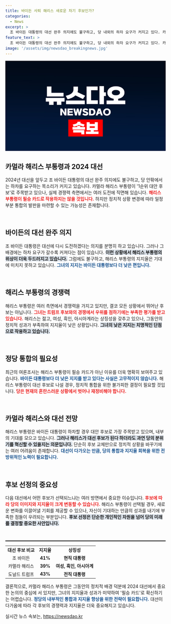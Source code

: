 ```yaml
---
title: 바이든 사퇴 해리스 새로운 차기 후보인가?
categories:
  - News
excerpt: >
  조 바이든 대통령의 대선 완주 의지에도 불구하고, 당 내외의 하차 요구가 커지고 있다. 카멀라 해리스 부통령이 대안 후보로 주목받지만, 그녀의 경쟁력에 의문이 제기된다. 내부 통합의 발판이 될 가능성은 있으나, 필승 카드로 보기엔 한계가 뚜렷하다. 클릭하여 더 자세한 내용을 확인하세요!
feature_text: >
  조 바이든 대통령의 대선 완주 의지에도 불구하고, 당 내외의 하차 요구가 커지고 있다. 카멀라 해리스 부통령이 대안 후보로 주목받지만, 그녀의 경쟁력에 의문이 제기된다. 내부 통합의 발판이 될 가능성은 있으나, 필승 카드로 보기엔 한계가 뚜렷하다. 클릭하여 더 자세한 내용을 확인하세요!
image: '/assets/img/newsdao_breakingnews.jpg'
---
```


<p><img src="/assets/img/newsdao_breakingnews.jpg" alt="firstkoreanews 속보" /></p>

<h2 data-ke-size="size26">카멀라 해리스 부통령과 2024 대선</h2>

<p data-ke-size="size16">2024년 대선을 앞두고 조 바이든 대통령의 대선 완주 의지에도 불구하고, 당 안팎에서는 하차를 요구하는 목소리가 커지고 있습니다. 카멀라 해리스 부통령이 '1순위 대안 후보'로 주목받고 있으나, 실제 경쟁력 측면에서는 여러 도전에 직면해 있습니다. <b><span style="color: #ee2323;">해리스 부통령이 필승 카드로 작용하지는 않을 것입니다.</span></b> 하지만 정치적 상황 변경에 따라 일정 부분 통합의 발판을 마련할 수 있는 가능성은 존재합니다.</p>

<p data-ke-size="size16">&nbsp;</p>

<h2 data-ke-size="size26">바이든의 대선 완주 의지</h2>

<p data-ke-size="size16">조 바이든 대통령은 대선에 다시 도전하겠다는 의지를 분명히 하고 있습니다. 그러나 그 배경에는 하차 요구가 갈수록 커져다는 점이 있습니다. <b><span style="background-color: #21538527;">이런 상황에서 해리스 부통령의 위상이 더욱 두드러지고 있습니다.</span></b> 그럼에도 불구하고, 해리스 부통령의 지지율은 기대에 미치지 못하고 있습니다. <b><span style="color: #1a5490;">그녀의 지지는 바이든 대통령보다 더 낮은 편입니다.</span></b></p>

<p data-ke-size="size16">&nbsp;</p>

<h2 data-ke-size="size26">해리스 부통령의 경쟁력</h2>

<p data-ke-size="size16">해리스 부통령은 여러 측면에서 경쟁력을 가지고 있지만, 결코 모든 상황에서 뛰어난 후보는 아닙니다. <b><span style="color: #ee2323;">그녀는 트럼프 후보와의 경쟁에서 우위를 점하기에는 부족한 평가를 받고 있습니다.</span></b> 해리스는 젊고, 여성, 흑인, 아시아계라는 상징성을 갖추고 있으나, 그동안의 정치적 성과가 부족하여 지지율이 낮은 상황입니다. <b><span style="background-color: #21538527;">그녀의 낮은 지지는 치명적인 단점으로 작용하고 있습니다.</span></b></p>

<p data-ke-size="size16">&nbsp;</p>

<h2 data-ke-size="size26">정당 통합의 필요성</h2>

<p data-ke-size="size16">최근의 여론조사는 해리스 부통령이 필승 카드가 아닌 이유를 더욱 명확히 보여주고 있습니다. <b><span style="color: #1a5490;">바이든 대통령보다 더 낮은 지지를 받고 있다는 사실은 고무적이지 않습니다.</span></b> 해리스 부통령이 대선 후보로 나설 경우, 정치적 통합을 위한 불가피한 결정이 필요할 것입니다. <b><span style="color: #ee2323;">당은 현재의 혼란스러운 상황에서 벗어나 재정비해야 합니다.</span></b></p>

<p data-ke-size="size16">&nbsp;</p>

<h2 data-ke-size="size26">카멀라 해리스와 대선 전망</h2>

<p data-ke-size="size16">해리스 부통령은 바이든 대통령이 하차할 경우 대안 후보로 가장 주목받고 있으며, 내부의 기대를 모으고 있습니다. <b><span style="background-color: #21538527;">그러나 해리스가 대선 후보가 된다 하더라도 과연 당의 분위기를 혁신할 수 있을지는 의문입니다.</span></b> 단순히 후보 교체만으로 정치적 상황을 바꾸기에는 여러 어려움이 존재합니다. <b><span style="color: #1a5490;">대선이 다가오는 만큼, 당의 통합과 지지율 회복을 위한 전방위적인 노력이 필요합니다.</span></b></p>

<p data-ke-size="size16">&nbsp;</p>

<h2 data-ke-size="size26">후보 선정의 중요성</h2>

<p data-ke-size="size16">다음 대선에서 어떤 후보가 선택되느냐는 여러 방면에서 중요한 이슈입니다. <b><span style="color: #ee2323;">후보에 따라 당의 이미지와 지지율이 크게 변동할 수 있습니다.</span></b> 해리스 부통령이 선택될 경우, 새로운 변화를 이끌어낼 기회를 제공할 수 있으나, 자신이 기대하는 만큼의 성과를 내기에 부족한 점들이 우려되는 부분입니다. <b><span style="background-color: #21538527;">후보 선정은 단순한 개인적인 차원을 넘어 당의 미래를 결정할 중요한 사안입니다.</span></b></p>

<p data-ke-size="size16">&nbsp;</p>

<hr style="height: 2px; border-width: 0; color: #000; background-color: #000;">

<table style="width: 100%; border-collapse: collapse;">
<tbody>
<tr>
<td style="text-align: center; height: 17px;"><b>대선 후보 비교</b></td>
<td style="text-align: center; height: 17px;"><b>지지율</b></td>
<td style="text-align: center; height: 17px;"><b>상징성</b></td>
</tr>
<tr>
<td style="text-align: center; height: 17px;">조 바이든</td>
<td style="text-align: center; height: 17px;"><b>41%</b></td>
<td style="text-align: center; height: 17px;"><b>현직 대통령</b></td>
</tr>
<tr>
<td style="text-align: center; height: 17px;">카멀라 해리스</td>
<td style="text-align: center; height: 17px;"><b>39%</b></td>
<td style="text-align: center; height: 17px;"><b>여성, 흑인, 아시아계</b></td>
</tr>
<tr>
<td style="text-align: center; height: 17px;">도널드 트럼프</td>
<td style="text-align: center; height: 17px;"><b>43%</b></td>
<td style="text-align: center; height: 17px;"><b>전직 대통령</b></td>
</tr>
</tbody>
</table>

<p data-ke-size="size16">결론적으로, 카멀라 해리스 부통령은 그동안의 정치적 배경 덕분에 2024 대선에서 중요한 논의의 중심에 서 있지만, 그녀의 지지율과 성과가 미약하여 '필승 카드'로 확신하기는 어렵습니다. <b><span style="color: #1a5490;">정당의 내부적인 통합과 지지율 향상을 위한 전략이 필요합니다.</span></b> 대선이 다가옴에 따라 각 후보의 경쟁력과 지지율은 더욱 중요해지고 있습니다.</p>
실시간 뉴스 속보는, <a href="https://newsdao.kr" rel="dofollow">https://newsdao.kr</a>



